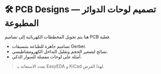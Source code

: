 # 🛠️ PCB Designs — تصميم لوحات الدوائر المطبوعة

هنا يتم تحويل المخططات الكهربائية إلى تصاميم PCB فعلية.

- تصاميم جاهزة للطباعة بتنسيقات Gerber.
- نصائح لتصغير الحجم وتقليل التداخل الكهرومغناطيسي.
- أمثلة على لوحات مفصلة للسوار الذكي.

> تمت الاستعانة بـ EasyEDA و KiCad لهذا الغرض.
